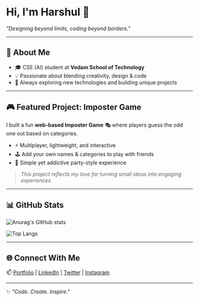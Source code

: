 # Hi, I'm Harshul 👋  
*"Designing beyond limits, coding beyond borders."*  

---

## 🚀 About Me
- 🎓 CSE (AI) student at **Vedam School of Technology**  
- 💡 Passionate about blending creativity, design & code  
- 🌱 Always exploring new technologies and building unique projects  

---

## 🎮 Featured Project: Imposter Game
I built a fun **web-based Imposter Game** 🎭 where players guess the odd one out based on categories.  
- ⚡ Multiplayer, lightweight, and interactive  
- 🕹️ Add your own names & categories to play with friends  
- 🔄 Simple yet addictive party-style experience  

> *This project reflects my love for turning small ideas into engaging experiences.*  

---

## 📊 GitHub Stats
![Anurag's GitHub stats](https://github-readme-stats.vercel.app/api?username=Harshul23&show_icons=true&theme=dark&count_private=true)  

![Top Langs](https://github-readme-stats.vercel.app/api/top-langs/?username=harshul23&layout=compact&theme=dark&count_private=true)  

---

## 🌐 Connect With Me
📫 [Portfolio](#) | [LinkedIn](#) | [Twitter](#) | [Instagram](#)  

---
✨ *"Code. Create. Inspire."*
